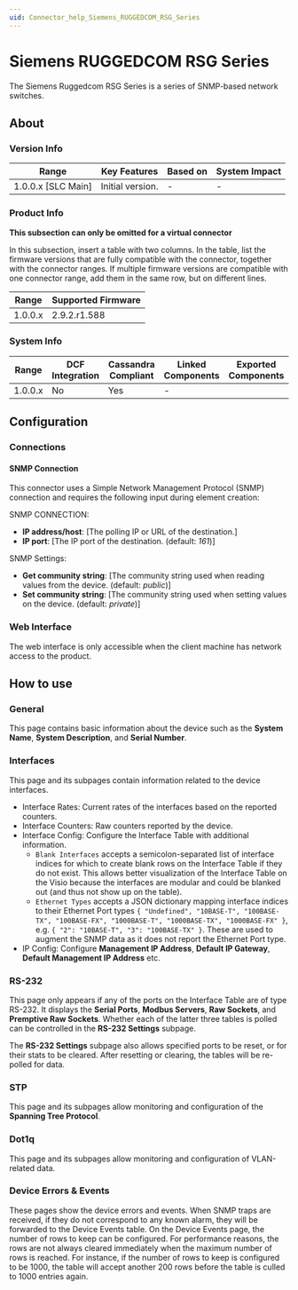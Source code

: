 ```yaml
---
uid: Connector_help_Siemens_RUGGEDCOM_RSG_Series
---
```


# Siemens RUGGEDCOM RSG Series

The Siemens Ruggedcom RSG Series is a series of SNMP-based network switches.

## About

### Version Info

| Range | Key Features | Based on | System Impact |
|--|--|--|--|
| 1.0.0.x [SLC Main] | Initial version. | - | - |

### Product Info

**This subsection can only be omitted for a virtual connector**

In this subsection, insert a table with two columns. In the table, list the firmware versions that are fully compatible with the connector, together with the connector ranges. If multiple firmware versions are compatible with one connector range, add them in the same row, but on different lines.

|Range  |Supported Firmware  |
|---------|---------|
|1.0.0.x     |2.9.2.r1.588         |

### System Info

|Range  |DCF Integration  |Cassandra Compliant  |Linked Components  |Exported Components   |
|---------|---------|---------|---------|---------|
|1.0.0.x    |No       |Yes         |-         |   |

## Configuration

### Connections

#### SNMP Connection

This connector uses a Simple Network Management Protocol (SNMP) connection and requires the following input during element creation:

SNMP CONNECTION:

- **IP address/host**: [The polling IP or URL of the destination.]
- **IP port**: [The IP port of the destination. (default: *161*)]

SNMP Settings:

- **Get community string**: [The community string used when reading values from the device. (default: *public*)]
- **Set community string**: [The community string used when setting values on the device. (default: *private*)]

### Web Interface

The web interface is only accessible when the client machine has network access to the product.

## How to use

### General

This page contains basic information about the device such as the **System Name**, **System Description**, and **Serial Number**.

### Interfaces

This page and its subpages contain information related to the device interfaces.
- Interface Rates: Current rates of the interfaces based on the reported counters.
- Interface Counters: Raw counters reported by the device.
- Interface Config: Configure the Interface Table with additional information.
  - `Blank Interfaces` accepts a semicolon-separated list of interface indices for which to create blank rows on the Interface Table if they do not exist. This allows better visualization of the Interface Table on the Visio because the interfaces are modular and could be blanked out (and thus not show up on the table).
  - `Ethernet Types` accepts a JSON dictionary mapping interface indices to their Ethernet Port types `{ "Undefined", "10BASE-T", "100BASE-TX", "100BASE-FX", "1000BASE-T", "1000BASE-TX", "1000BASE-FX" }`, e.g. `{ "2": "10BASE-T", "3": "100BASE-TX" }`. These are used to augment the SNMP data as it does not report the Ethernet Port type.
- IP Config: Configure **Management IP Address**, **Default IP Gateway**, **Default Management IP Address** etc.

 ### RS-232

 This page only appears if any of the ports on the Interface Table are of type RS-232. It displays the **Serial Ports**, **Modbus Servers**, **Raw Sockets**, and **Premptive Raw Sockets**. Whether each of the latter three tables is polled can be controlled in the **RS-232 Settings** subpage.

 The **RS-232 Settings** subpage also allows specified ports to be reset, or for their stats to be cleared. After resetting or clearing, the tables will be re-polled for data.

 ### STP

 This page and its subpages allow monitoring and configuration of the **Spanning Tree Protocol**.

 ### Dot1q

 This page and its subpages allow monitoring and configuration of VLAN-related data.

 ### Device Errors & Events

 These pages show the device errors and events. When SNMP traps are received, if they do not correspond to any known alarm, they will be forwarded to the Device Events table. On the Device Events page, the number of rows to keep can be configured. For performance reasons, the rows are not always cleared immediately when the maximum number of rows is reached. For instance, if the number of rows to keep is configured to be 1000, the table will accept another 200 rows before the table is culled to 1000 entries again.
